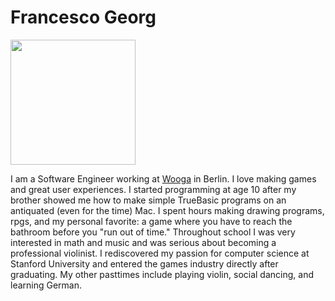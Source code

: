 # Francesco Georg

<img src="./assets/headshot.jpg" style="width: 200px;"/>

I am a Software Engineer working at [Wooga](http://www.wooga.com) in Berlin. I love making games and great user experiences. I started programming at age 10 after my brother showed me how to make simple TrueBasic programs on an antiquated (even for the time) Mac. I spent hours making drawing programs, rpgs, and my personal favorite: a game where you have to reach the bathroom before you "run out of time." Throughout school I was very interested in math and music and was serious about becoming a professional violinist. I rediscovered my passion for computer science at Stanford University and entered the games industry directly after graduating. My other pasttimes include playing violin, social dancing, and learning German.